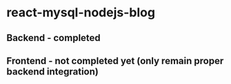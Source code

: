 # react-mysql-nodejs-blog

## Backend - completed
## Frontend - not completed yet (only remain proper backend integration)
